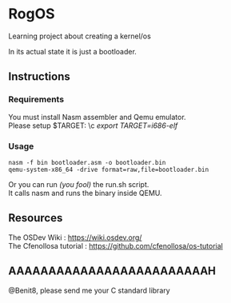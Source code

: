 # RogOS
Learning project about creating a kernel/os

In its actual state it is just a bootloader.

## Instructions
### Requirements
You must install Nasm assembler and Qemu emulator. \
Please setup $TARGET: \c
*export TARGET=i686-elf*
### Usage
```
nasm -f bin bootloader.asm -o bootloader.bin
qemu-system-x86_64 -drive format=raw,file=bootloader.bin
```
Or you can run *(you fool)* the run.sh script. \
It calls nasm and runs the binary inside QEMU.

## Resources
The OSDev Wiki : https://wiki.osdev.org/ \
The Cfenollosa tutorial : https://github.com/cfenollosa/os-tutorial

## AAAAAAAAAAAAAAAAAAAAAAAAAH
@Benit8, please send me your C standard library